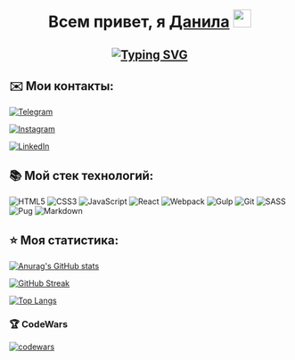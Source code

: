 <h1 align="center">
  Всем привет, я <a href="https://github.com/Shnd3r" target="_blank">Данила</a> 
  <img src="https://github.com/blackcater/blackcater/raw/main/images/Hi.gif" height="32"/>
</h1>

<h2 align="center">
  <a href="https://git.io/typing-svg">
    <img src="https://readme-typing-svg.demolab.com?font=Fira+Code&size=30&pause=1000&center=true&vCenter=true&width=600&lines=Начинающий+Frontend-разработчик" alt="Typing SVG" />
  </a>
</h1>


## ✉️ Мои контакты:
<a href="https://t.me/shnd3r">
  
  ![Telegram](https://img.shields.io/badge/Telegram-2CA5E0?style=for-the-badge&logo=telegram&logoColor=white)

</a>

<a href="https://www.instagram.com/d.shnder/">
  
  ![Instagram](https://img.shields.io/badge/Instagram-%23E4405F.svg?style=for-the-badge&logo=Instagram&logoColor=white)

</a>


<a href="in/danila-shnayder-4392a227b">
  
  ![LinkedIn](https://img.shields.io/badge/linkedin-%230077B5.svg?style=for-the-badge&logo=linkedin&logoColor=white)

</a>






## 📚 Мой стек технологий:
![HTML5](https://img.shields.io/badge/html5-%23E34F26.svg?style=for-the-badge&logo=html5&logoColor=white)
![CSS3](https://img.shields.io/badge/css3-%231572B6.svg?style=for-the-badge&logo=css3&logoColor=white)
![JavaScript](https://img.shields.io/badge/javascript-%23323330.svg?style=for-the-badge&logo=javascript&logoColor=%23F7DF1E)
![React](https://img.shields.io/badge/react-%2320232a.svg?style=for-the-badge&logo=react&logoColor=%2361DAFB)
![Webpack](https://img.shields.io/badge/webpack-%238DD6F9.svg?style=for-the-badge&logo=webpack&logoColor=black)
![Gulp](https://img.shields.io/badge/GULP-%23CF4647.svg?style=for-the-badge&logo=gulp&logoColor=white)
![Git](https://img.shields.io/badge/git-%23F05033.svg?style=for-the-badge&logo=git&logoColor=white)
![SASS](https://img.shields.io/badge/SASS-hotpink.svg?style=for-the-badge&logo=SASS&logoColor=white)
![Pug](https://img.shields.io/badge/Pug-FFF?style=for-the-badge&logo=pug&logoColor=A86454)
![Markdown](https://img.shields.io/badge/markdown-%23000000.svg?style=for-the-badge&logo=markdown&logoColor=white)


## ⭐ Моя статистика:
[![Anurag's GitHub stats](https://github-readme-stats.vercel.app/api?username=Shnd3r)](https://github.com/anuraghazra/github-readme-stats) 

[![GitHub Streak](https://github-readme-streak-stats.herokuapp.com/?user=DenverCoder1)](https://git.io/streak-stats)

[![Top Langs](https://github-readme-stats.vercel.app/api/top-langs/?username=Shnd3r&layout=compact)](https://github.com/anuraghazra/github-readme-stats)


### 🏆 CodeWars
[![codewars](https://www.codewars.com/users/Shnd3r/badges/large)](https://www.codewars.com/users/Shnd3r)
